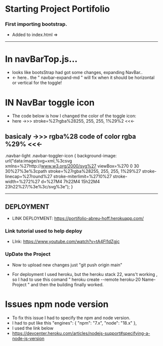 # Starting Project Portifolio

 ### First importing bootstrap.
 - Added to index.html => 
    <script
        src="https://unpkg.com/react-dom/umd/react-dom.production.min.js"
        crossorigin></script>

    <script
        src="https://unpkg.com/react-bootstrap@next/dist/react-bootstrap.min.js"
        crossorigin></script>

    <script>var Alert = ReactBootstrap.Alert;</script>
_____________________________________________________________________________________
# In navBarTop.js...
- looks like bootsStrap had got some changes, expanding NavBar..
- <Navbar bg="light" expand="lg navbar-expand-md ">  <- here.. the " navbar-expand-md  " will fix when it should be horizontal or vertical for the toggle!



# IN NavBar toggle icon
- The code below is how I changed the color of the toggle icon: 
- here ->>>  stroke=%27rgba%28255, 255, 255, 1%29%2    <<<-
 ## basicaly ->>>  rgba%28  code of color rgba  %29%  <<<-

.navbar-light .navbar-toggler-icon {
    background-image: url("data:image/svg+xml,%3csvg xmlns=%27http://www.w3.org/2000/svg%27 viewBox=%270 0 30 30%27%3e%3cpath stroke=%27rgba%28255, 255, 255, 1%29%27 stroke-linecap=%27round%27 stroke-miterlimit=%2710%27 stroke-width=%272%27 d=%27M4 7h22M4 15h22M4 23h22%27/%3e%3c/svg%3e");
  }

_____________________________________________________________________________________



## DEPLOYMENT
- LINK DEPLOYMENT:  https://portifolio-abreu-hoff.herokuapp.com/


### Link tutorial used to help deploy
- LInk: https://www.youtube.com/watch?v=tA4Fl1dZgjc

### UpDate the Project
- Now to upload new changes just "git push origin main"

- For deployment I used heroku, but the heroku stack 22, wans't working , so I had to use this comand " heroku create --remote heroku-20 Name-Project " and then the building finally worked.


# Issues npm node version
- To fix this issue I had to specify the npm and node version. 
- I had to put like this 
    "engines": {
        "npm": "7.x",
        "node": "18.x"
    },
- I used the link below
- https://devcenter.heroku.com/articles/nodejs-support#specifying-a-node-js-version